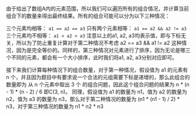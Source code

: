 由于给出了数组A内的元素范围，所以我们可以遍历所有的组合情况，并计算当前组合下的数量来得出最终结果。所有的组合可能可以分为以下三种情况：

三个元素均相等： `a1 == a2 == a3`
只有两个元素相等： `a1 == a2 && a2 != a3`
三个元素均不相等： `a1 < a2 < a3`
注意以上的a1, a2, a3均表示值，即与下标无关，所以为了防止重复计算对于第二种情况不考虑 a2 == a3 && a1 != a2 这种情况，因为是完全等价的。同样的，第三种情况对元素进行了排序，因为无论是哪三个不同的元素，都会有一个大小排序，此时我们将a1, a2, a3分别对应即可。

接下来我们计算每种情况下的组合数量，对于第一种情况，假设值为 a1 的元素有 n 个，并且因为题目中有要求说一个合法的元组需要下标是递增的，那么此组合的数量即为 从 n 个元素中取出 3 个 的组合问题，因此这个组合问题的结果为 n * (n - 1) * (n - 2) / 6  即C(3, n)。
同理，假设值为 a1 的数量为 n1，值为 a2 的数量为 n2，值为 a3 的数量为 n3，那么对于第二种情况的数量为 (n1 * (n1 - 1) / 2) * n3，对于第三种情况的数量为 n1 * n2 * n3